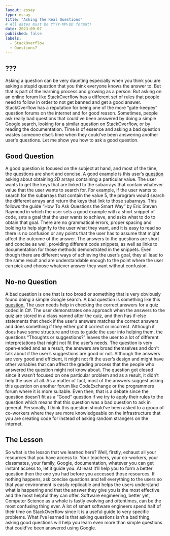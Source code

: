 ```yaml
---
layout: essay
type: essay
title: "Asking the Real Questions"
# All dates must be YYYY-MM-DD format!
date: 2023-09-07
published: false
labels:
  - StackOverflow
  - Questions?
---
```

## ???
  Asking a question can be very daunting especially when you think you are asking a stupid question that you think everyone knows the answer to. But that is part of the learning process and growing as a person. But asking on an online forum like StackOverflow has a different set of rules that people need to follow in order to not get banned and get a good answer. StackOverflow has a reputation for being one of the more “gate-keepey” question forums on the internet and for good reason. Sometimes, people ask really bad questions that could’ve been answered by doing a simple Google search, looking for a similar question on StackOverflow, or by reading the documentation. Time is of essence and asking a bad question wastes someone else’s time when they could’ve been answering another user's questions. Let me show you how to ask a good question.

## Good Question
 A good question is focused on the subject at hand, and most of the time, the questions are short and concise. A good example is this user’s [question](https://stackoverflow.com/questions/50095557/filter-2d-array-to-keep-all-rows-which-contain-a-specific-value) asking about obtaining 2D arrays containing a particular value. The user wants to get the keys that are linked to the subarrays that contain whatever value that the user wants to search for. For example, if the user wants to search for the subarrays that contain the value 5, the program would search the different arrays and return the keys that link to those subarrays. This follows the guide “How To Ask Questions the Smart Way” by Eric Steven Raymond in which the user sets a good example with a short snippet of code, sets a goal that the user wants to achieve, and asks what to do to obtain that goal. There are no grammatical errors, proper spacing and bolding to help signify to the user what they want, and it is easy to read so there is no confusion or any points that the user has to assume that might affect the outcome of the answer. The answers to the questions are short and concise as well, providing different code snippets, as well as links to documentation for those methods demonstrated in the snippets. Even though there are different ways of achieving the user’s goal, they all lead to the same result and are understandable enough to the point where the user can pick and choose whatever answer they want without confusion. 

## No-no Question
	
 A bad question is one that is too broad or something that is very obviously found doing a simple Google search. A bad question is something like this [question.](https://stackoverflow.com/questions/30674771/proper-approach-for-grading-a-quiz) The user needs help in checking the correct answers for a quiz coded in C#. The user demonstrates one approach when the answers to the quiz are stored in a class named after the quiz, and then has if-else statements that check if the user’s answers matches the correct answers and does something if they either got it correct or incorrect. Although it does have some structure and tries to guide the user into helping them, the questions “Thoughts or suggestions?” leaves the user to a lot of different interpretations that might not fit the user’s needs. The question is very open-ended and as a result, the answers are broad themselves and don't talk about if the user’s suggestions are good or not. Although the answers are very good and efficient, it might not fit the user’s design and might have other variables that can affect the grading process that the people who answered the question might not know about. The question got closed since it wasn’t focused on one particular problem and as a result, it didn’t help the user at all. As a matter of fact, most of the answers suggest asking this question on another forum like CodeExchange or the programmers forum where it is more suitable. Even then, that is a debate since the question doesn’t fit as a “Good” question if we try to apply their rules to the question which means that this question was a bad question to ask in general. Personally, I think this question should’ve been asked to a group of co-workers where they are more knowledgeable on the infrastructure that you are creating code for instead of asking random strangers on the internet.

## The Lesson
	
 So what is the lesson that we learned here? Well, firstly, exhaust all your resources that you have access to. Your teachers, your co-workers, your classmates, your family, Google, documentation, whatever you can get instant access to, let it guide you. At least it’ll help you to form a better question then the one you had before you accessed those resources. If nothing happens, ask concise questions and tell everything to the users so that your environment is easily replicable and helps the users understand what is happening and that the answer they give you is the most effective and the most helpful they can offer. Software engineering, better yet, Computer Science as a whole is fastly evolving and oftentimes, can be the most confusing thing ever. A lot of smart software engineers spend half of their time on StackOverflow since it is a useful guide to very specific problems. What I’ve learned is that asking questions isn’t a bad thing, asking good questions will help you learn even more than simple questions that could’ve been answered using Google.
